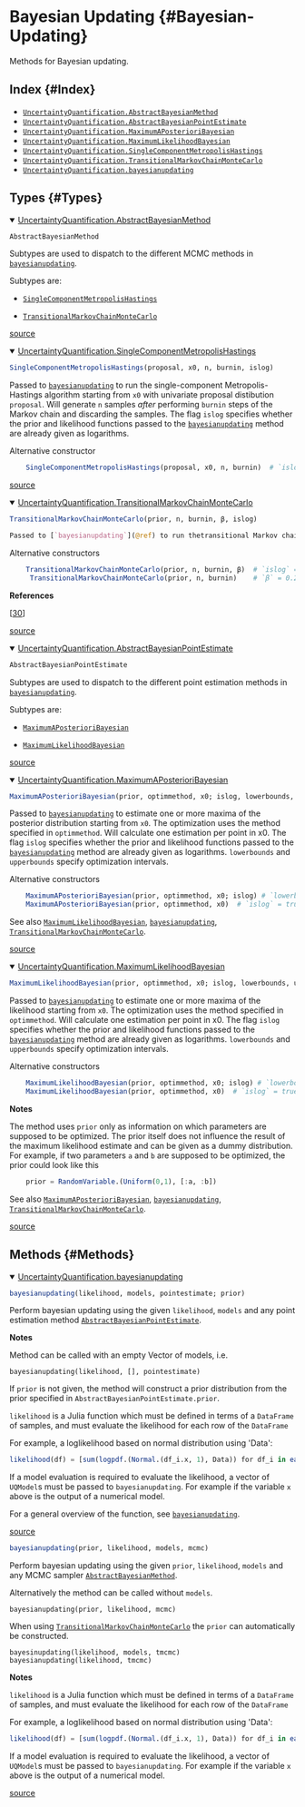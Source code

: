 
# Bayesian Updating {#Bayesian-Updating}

Methods for Bayesian updating.

## Index {#Index}
- [`UncertaintyQuantification.AbstractBayesianMethod`](#UncertaintyQuantification.AbstractBayesianMethod)
- [`UncertaintyQuantification.AbstractBayesianPointEstimate`](#UncertaintyQuantification.AbstractBayesianPointEstimate)
- [`UncertaintyQuantification.MaximumAPosterioriBayesian`](#UncertaintyQuantification.MaximumAPosterioriBayesian)
- [`UncertaintyQuantification.MaximumLikelihoodBayesian`](#UncertaintyQuantification.MaximumLikelihoodBayesian)
- [`UncertaintyQuantification.SingleComponentMetropolisHastings`](#UncertaintyQuantification.SingleComponentMetropolisHastings)
- [`UncertaintyQuantification.TransitionalMarkovChainMonteCarlo`](#UncertaintyQuantification.TransitionalMarkovChainMonteCarlo)
- [`UncertaintyQuantification.bayesianupdating`](#UncertaintyQuantification.bayesianupdating)


## Types {#Types}
<details class='jldocstring custom-block' open>
<summary><a id='UncertaintyQuantification.AbstractBayesianMethod' href='#UncertaintyQuantification.AbstractBayesianMethod'><span class="jlbinding">UncertaintyQuantification.AbstractBayesianMethod</span></a> <Badge type="info" class="jlObjectType jlType" text="Type" /></summary>



```julia
AbstractBayesianMethod
```


Subtypes are used to dispatch to the different MCMC methods in [`bayesianupdating`](/api/bayesianupdating#UncertaintyQuantification.bayesianupdating).

Subtypes are:
- [`SingleComponentMetropolisHastings`](/api/bayesianupdating#UncertaintyQuantification.SingleComponentMetropolisHastings)
  
- [`TransitionalMarkovChainMonteCarlo`](/api/bayesianupdating#UncertaintyQuantification.TransitionalMarkovChainMonteCarlo)
  


<Badge type="info" class="source-link" text="source"><a href="https://github.com/FriesischScott/UncertaintyQuantification.jl/blob/f8bd7a9094e49042d8e9d2360393334fb1712413/src/UncertaintyQuantification.jl#L46-L55" target="_blank" rel="noreferrer">source</a></Badge>

</details>

<details class='jldocstring custom-block' open>
<summary><a id='UncertaintyQuantification.SingleComponentMetropolisHastings' href='#UncertaintyQuantification.SingleComponentMetropolisHastings'><span class="jlbinding">UncertaintyQuantification.SingleComponentMetropolisHastings</span></a> <Badge type="info" class="jlObjectType jlType" text="Type" /></summary>



```julia
SingleComponentMetropolisHastings(proposal, x0, n, burnin, islog)
```


Passed to [`bayesianupdating`](/api/bayesianupdating#UncertaintyQuantification.bayesianupdating) to run the single-component Metropolis-Hastings algorithm starting from `x0` with  univariate proposal distibution `proposal`. Will generate `n` samples _after_ performing `burnin` steps of the Markov chain and discarding the samples. The flag `islog` specifies whether the prior and likelihood functions passed to the  [`bayesianupdating`](/api/bayesianupdating#UncertaintyQuantification.bayesianupdating) method are already  given as logarithms.

Alternative constructor

```julia
    SingleComponentMetropolisHastings(proposal, x0, n, burnin)  # `islog` = true
```



<Badge type="info" class="source-link" text="source"><a href="https://github.com/FriesischScott/UncertaintyQuantification.jl/blob/f8bd7a9094e49042d8e9d2360393334fb1712413/src/modelupdating/bayesianupdating.jl#L1-L12" target="_blank" rel="noreferrer">source</a></Badge>

</details>

<details class='jldocstring custom-block' open>
<summary><a id='UncertaintyQuantification.TransitionalMarkovChainMonteCarlo' href='#UncertaintyQuantification.TransitionalMarkovChainMonteCarlo'><span class="jlbinding">UncertaintyQuantification.TransitionalMarkovChainMonteCarlo</span></a> <Badge type="info" class="jlObjectType jlType" text="Type" /></summary>



```julia
TransitionalMarkovChainMonteCarlo(prior, n, burnin, β, islog)

Passed to [`bayesianupdating`](@ref) to run thetransitional Markov chain Monte Carlo algorithm  with [`RandomVariable'](@ref) vector `prior`. At each transitional level, one sample will be generated from `n` independent Markov chains after `burnin` steps have been discarded. The flag `islog` specifies whether the prior and likelihood functions passed to the  [`bayesianupdating`](@ref) method are already  given as logarithms.
```


Alternative constructors

```julia
    TransitionalMarkovChainMonteCarlo(prior, n, burnin, β)  # `islog` = true
     TransitionalMarkovChainMonteCarlo(prior, n, burnin)    # `β` = 0.2,  `islog` = true
```


**References**

[[30](/references#chingTransitionalMarkovChain2007)]


<Badge type="info" class="source-link" text="source"><a href="https://github.com/FriesischScott/UncertaintyQuantification.jl/blob/f8bd7a9094e49042d8e9d2360393334fb1712413/src/modelupdating/bayesianupdating.jl#L134-L150" target="_blank" rel="noreferrer">source</a></Badge>

</details>

<details class='jldocstring custom-block' open>
<summary><a id='UncertaintyQuantification.AbstractBayesianPointEstimate' href='#UncertaintyQuantification.AbstractBayesianPointEstimate'><span class="jlbinding">UncertaintyQuantification.AbstractBayesianPointEstimate</span></a> <Badge type="info" class="jlObjectType jlType" text="Type" /></summary>



```julia
AbstractBayesianPointEstimate
```


Subtypes are used to dispatch to the different point estimation methods in [`bayesianupdating`](/api/bayesianupdating#UncertaintyQuantification.bayesianupdating).

Subtypes are:
- [`MaximumAPosterioriBayesian`](/api/bayesianupdating#UncertaintyQuantification.MaximumAPosterioriBayesian)
  
- [`MaximumLikelihoodBayesian`](/api/bayesianupdating#UncertaintyQuantification.MaximumLikelihoodBayesian)
  


<Badge type="info" class="source-link" text="source"><a href="https://github.com/FriesischScott/UncertaintyQuantification.jl/blob/f8bd7a9094e49042d8e9d2360393334fb1712413/src/UncertaintyQuantification.jl#L58-L67" target="_blank" rel="noreferrer">source</a></Badge>

</details>

<details class='jldocstring custom-block' open>
<summary><a id='UncertaintyQuantification.MaximumAPosterioriBayesian' href='#UncertaintyQuantification.MaximumAPosterioriBayesian'><span class="jlbinding">UncertaintyQuantification.MaximumAPosterioriBayesian</span></a> <Badge type="info" class="jlObjectType jlType" text="Type" /></summary>



```julia
MaximumAPosterioriBayesian(prior, optimmethod, x0; islog, lowerbounds, upperbounds)
```


Passed to [`bayesianupdating`](/api/bayesianupdating#UncertaintyQuantification.bayesianupdating) to estimate one or more maxima of the posterior distribution starting from `x0`. The optimization uses the method specified in `optimmethod`. Will calculate one estimation per point in x0. The flag `islog` specifies whether the prior and likelihood functions passed to the  [`bayesianupdating`](/api/bayesianupdating#UncertaintyQuantification.bayesianupdating) method are already  given as logarithms. `lowerbounds` and `upperbounds` specify optimization intervals.

Alternative constructors

```julia
    MaximumAPosterioriBayesian(prior, optimmethod, x0; islog) # `lowerbounds` = [-Inf], # `upperbounds` = [Inf]
    MaximumAPosterioriBayesian(prior, optimmethod, x0)  # `islog` = true
```


See also [`MaximumLikelihoodBayesian`](/api/bayesianupdating#UncertaintyQuantification.MaximumLikelihoodBayesian), [`bayesianupdating`](/api/bayesianupdating#UncertaintyQuantification.bayesianupdating),  [`TransitionalMarkovChainMonteCarlo`](/api/bayesianupdating#UncertaintyQuantification.TransitionalMarkovChainMonteCarlo).


<Badge type="info" class="source-link" text="source"><a href="https://github.com/FriesischScott/UncertaintyQuantification.jl/blob/f8bd7a9094e49042d8e9d2360393334fb1712413/src/modelupdating/bayesianMAP.jl#L1-L13" target="_blank" rel="noreferrer">source</a></Badge>

</details>

<details class='jldocstring custom-block' open>
<summary><a id='UncertaintyQuantification.MaximumLikelihoodBayesian' href='#UncertaintyQuantification.MaximumLikelihoodBayesian'><span class="jlbinding">UncertaintyQuantification.MaximumLikelihoodBayesian</span></a> <Badge type="info" class="jlObjectType jlType" text="Type" /></summary>



```julia
MaximumLikelihoodBayesian(prior, optimmethod, x0; islog, lowerbounds, upperbounds)
```


Passed to [`bayesianupdating`](/api/bayesianupdating#UncertaintyQuantification.bayesianupdating) to estimate one or more maxima of the likelihood starting from `x0`. The optimization uses the method specified in `optimmethod`. Will calculate one estimation per point in x0. The flag `islog` specifies whether the prior and likelihood functions passed to the  [`bayesianupdating`](/api/bayesianupdating#UncertaintyQuantification.bayesianupdating) method are already  given as logarithms. `lowerbounds` and `upperbounds` specify optimization intervals.

Alternative constructors

```julia
    MaximumLikelihoodBayesian(prior, optimmethod, x0; islog) # `lowerbounds` = [-Inf], # `upperbounds` = [Inf]
    MaximumLikelihoodBayesian(prior, optimmethod, x0)  # `islog` = true
```


**Notes**

The method uses `prior` only as information on which parameters are supposed to be optimized. The prior itself does not influence the result of the maximum likelihood estimate and can be given as a dummy distribution. For example, if two parameters `a` and `b` are supposed to be optimized, the prior could look like this

```julia
    prior = RandomVariable.(Uniform(0,1), [:a, :b])
```


See also [`MaximumAPosterioriBayesian`](/api/bayesianupdating#UncertaintyQuantification.MaximumAPosterioriBayesian), [`bayesianupdating`](/api/bayesianupdating#UncertaintyQuantification.bayesianupdating),  [`TransitionalMarkovChainMonteCarlo`](/api/bayesianupdating#UncertaintyQuantification.TransitionalMarkovChainMonteCarlo).


<Badge type="info" class="source-link" text="source"><a href="https://github.com/FriesischScott/UncertaintyQuantification.jl/blob/f8bd7a9094e49042d8e9d2360393334fb1712413/src/modelupdating/bayesianMAP.jl#L52-L70" target="_blank" rel="noreferrer">source</a></Badge>

</details>


## Methods {#Methods}
<details class='jldocstring custom-block' open>
<summary><a id='UncertaintyQuantification.bayesianupdating' href='#UncertaintyQuantification.bayesianupdating'><span class="jlbinding">UncertaintyQuantification.bayesianupdating</span></a> <Badge type="info" class="jlObjectType jlFunction" text="Function" /></summary>



```julia
bayesianupdating(likelihood, models, pointestimate; prior)
```


Perform bayesian updating using the given `likelihood`, `models`  and any point estimation method [`AbstractBayesianPointEstimate`](/api/bayesianupdating#UncertaintyQuantification.AbstractBayesianPointEstimate).

**Notes**

Method can be called with an empty Vector of models, i.e.

```
bayesianupdating(likelihood, [], pointestimate)
```


If `prior` is not given, the method will construct a prior distribution from the prior specified in `AbstractBayesianPointEstimate.prior`.

`likelihood` is a Julia function which must be defined in terms of a `DataFrame` of samples, and must evaluate the likelihood for each row of the `DataFrame`

For example, a loglikelihood based on normal distribution using &#39;Data&#39;:

```julia
likelihood(df) = [sum(logpdf.(Normal.(df_i.x, 1), Data)) for df_i in eachrow(df)]
```


If a model evaluation is required to evaluate the likelihood, a vector of `UQModel`s must be passed to `bayesianupdating`. For example if the variable `x` above is the output of a numerical model.

For a general overview of the function, see [`bayesianupdating`](/api/bayesianupdating#UncertaintyQuantification.bayesianupdating).


<Badge type="info" class="source-link" text="source"><a href="https://github.com/FriesischScott/UncertaintyQuantification.jl/blob/f8bd7a9094e49042d8e9d2360393334fb1712413/src/modelupdating/bayesianMAP.jl#L112-L136" target="_blank" rel="noreferrer">source</a></Badge>



```julia
bayesianupdating(prior, likelihood, models, mcmc)
```


Perform bayesian updating using the given `prior`, `likelihood`, `models`  and any MCMC sampler [`AbstractBayesianMethod`](/api/bayesianupdating#UncertaintyQuantification.AbstractBayesianMethod).

Alternatively the method can be called without `models`.

```
bayesianupdating(prior, likelihood, mcmc)
```


When using [`TransitionalMarkovChainMonteCarlo`](/api/bayesianupdating#UncertaintyQuantification.TransitionalMarkovChainMonteCarlo) the `prior` can automatically be constructed.

```
bayesinupdating(likelihood, models, tmcmc)
bayesianupdating(likelihood, tmcmc)
```


**Notes**

`likelihood` is a Julia function which must be defined in terms of a `DataFrame` of samples, and must evaluate the likelihood for each row of the `DataFrame`

For example, a loglikelihood based on normal distribution using &#39;Data&#39;:

```julia
likelihood(df) = [sum(logpdf.(Normal.(df_i.x, 1), Data)) for df_i in eachrow(df)]
```


If a model evaluation is required to evaluate the likelihood, a vector of `UQModel`s must be passed to `bayesianupdating`. For example if the variable `x` above is the output of a numerical model.


<Badge type="info" class="source-link" text="source"><a href="https://github.com/FriesischScott/UncertaintyQuantification.jl/blob/f8bd7a9094e49042d8e9d2360393334fb1712413/src/modelupdating/bayesianupdating.jl#L34-L61" target="_blank" rel="noreferrer">source</a></Badge>

</details>

